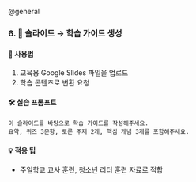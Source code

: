 @general

### 6. 🧩 슬라이드 → 학습 가이드 생성

#### 🔹 사용법

1. 교육용 Google Slides 파일을 업로드
2. 학습 콘텐츠로 변환 요청

#### 🛠 실습 프롬프트

```text
이 슬라이드를 바탕으로 학습 가이드를 작성해주세요.
요약, 퀴즈 3문항, 토론 주제 2개, 핵심 개념 3개를 포함해주세요.
```

#### 💡 적용 팁

- 주일학교 교사 훈련, 청소년 리더 훈련 자료로 적합
